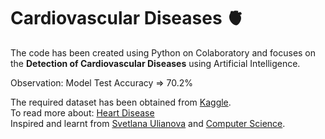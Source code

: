 # Cardiovascular Diseases 🫀

The code has been created using Python on Colaboratory and focuses on the **Detection of Cardiovascular Diseases** using Artificial Intelligence.

Observation: Model Test Accuracy => 70.2%

The required dataset has been obtained from [Kaggle](https://www.kaggle.com/sulianova/cardiovascular-disease-dataset). <br/>
To read more about: [Heart Disease](https://www.mayoclinic.org/diseases-conditions/heart-disease/symptoms-causes/syc-20353118) <br/>
Inspired and learnt from [Svetlana Ulianova](https://www.kaggle.com/sulianova/eda-cardiovascular-data) and [Computer Science](https://www.youtube.com/channel/UCbmb5IoBtHZTpYZCDBOC1CA).
